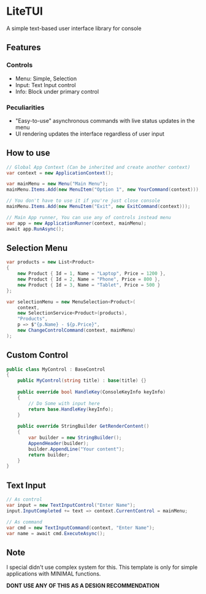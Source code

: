 # LiteTUI

A simple text-based user interface library for console

## Features

### Controls
- Menu: Simple, Selection
- Input: Text Input control
- Info: Block under primary control

### Peculiarities
- "Easy-to-use" asynchronous commands with live status updates in the menu
- UI rendering updates the interface regardless of user input

## How to use

```csharp
// Global App Context (Сan be inherited and create another context)
var context = new ApplicationContext();

var mainMenu = new Menu("Main Menu");
mainMenu.Items.Add(new MenuItem("Option 1", new YourCommand(context)));

// You don't have to use it if you're just close console
mainMenu.Items.Add(new MenuItem("Exit", new ExitCommand(context)));

// Main App runner, You can use any of controls instead menu
var app = new ApplicationRunner(context, mainMenu);
await app.RunAsync();
```

## Selection Menu

```csharp
var products = new List<Product> 
{
    new Product { Id = 1, Name = "Laptop", Price = 1200 },
    new Product { Id = 2, Name = "Phone", Price = 800 },
    new Product { Id = 3, Name = "Tablet", Price = 500 }
};

var selectionMenu = new MenuSelection<Product>(
    context,
    new SelectionService<Product>(products),
    "Products",
    p => $"{p.Name} - ${p.Price}",
    new ChangeControlCommand(context, mainMenu)
);
```

## Custom Control

```csharp
public class MyControl : BaseControl
{
    public MyControl(string title) : base(title) {}
    
    public override bool HandleKey(ConsoleKeyInfo keyInfo)
    {
        // Do Some with input here
        return base.HandleKey(keyInfo);
    }
    
    public override StringBuilder GetRenderContent()
    {
        var builder = new StringBuilder();
        AppendHeader(builder);
        builder.AppendLine("Your content");
        return builder;
    }
}
```

## Text Input

```csharp
// As control
var input = new TextInputControl("Enter Name");
input.InputCompleted += text => context.CurrentControl = mainMenu;

// As command
var cmd = new TextInputCommand(context, "Enter Name");
var name = await cmd.ExecuteAsync();
```

## Note

I special didn't use complex system for this. This template is only for simple applications with MINIMAL functions.

**DONT USE ANY OF THIS AS A DESIGN RECOMMENDATION**